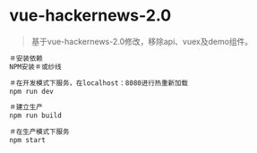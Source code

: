 # vue-hackernews-2.0 

> 基于vue-hackernews-2.0修改，移除api、vuex及demo组件。

```bash
＃安装依赖 
NPM安装＃或纱线

＃在开发模式下服务，在localhost：8080进行热重新加载
npm run dev

＃建立生产
npm run build

＃在生产模式下服务 
npm start
```
